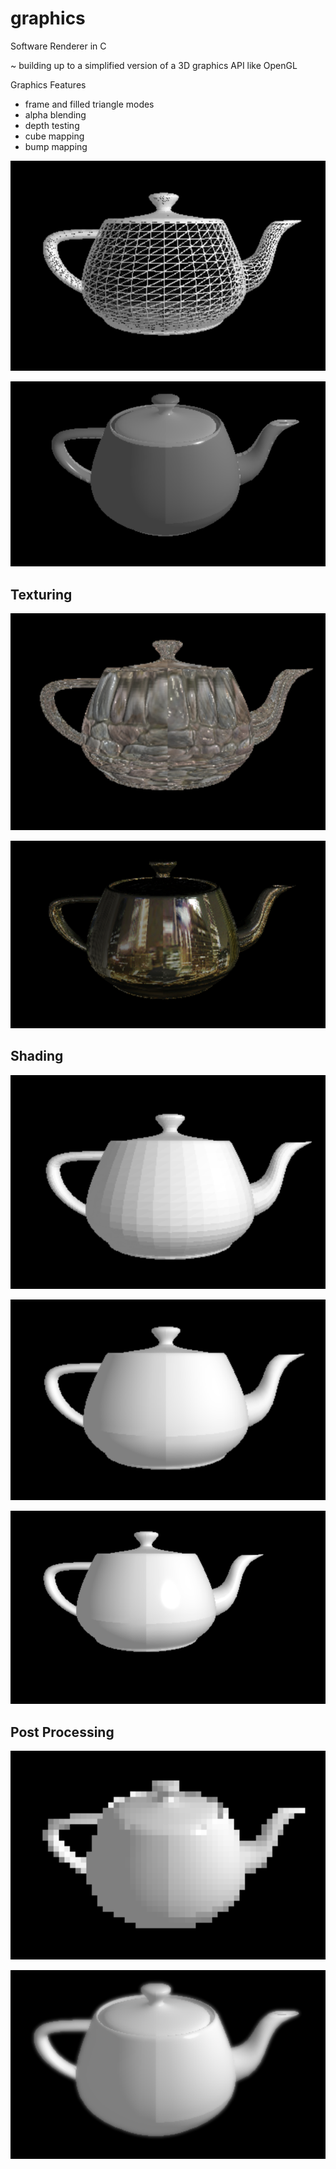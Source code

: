 # graphics
Software Renderer in C
 
~ building up to a simplified version of a 3D graphics API like OpenGL

Graphics Features
* frame and filled triangle modes
* alpha blending
* depth testing
* cube mapping
* bump mapping

![Image of teapot frame](https://github.com/acjin21/graphics/blob/master/teapot_frame.png)

![Image of alpha-blended teapot](https://github.com/acjin21/graphics/blob/master/teapot_alpha_blend.png)

## Texturing 
![Image of bump-mapped teapot](https://github.com/acjin21/graphics/blob/master/teapot_bump_map.png)

![Image of cube-mapped teapot](https://github.com/acjin21/graphics/blob/master/teapot_cube_map.png)

## Shading
![Image of teapot with flat shading](https://github.com/acjin21/graphics/blob/master/teapot_flat.png)

![Image of teapot with phong shading](https://github.com/acjin21/graphics/blob/master/teapot_phong.png)

![Image of teapot with phong shading with specular highlights](https://github.com/acjin21/graphics/blob/master/teapot_specular_phong.png)

## Post Processing
![Image of teapot frame with post-processing pixelation effect](https://github.com/acjin21/graphics/blob/master/teapot_post_processing.png)

![Image of teapot with depth of field post processing](https://github.com/acjin21/graphics/blob/master/teapot_dof.png)


